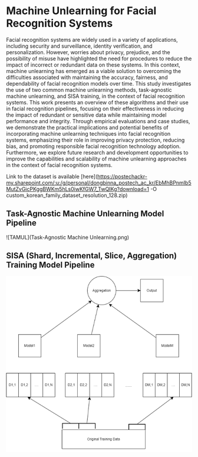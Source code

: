 # Machine Unlearning for Facial Recognition Systems

Facial recognition systems are widely used in a variety of applications, including security and surveillance, identity verification, and personalization. However, worries about privacy, prejudice, and the possibility of misuse have highlighted the need for procedures to reduce the impact of incorrect or redundant data on these systems. In this context, machine unlearning has emerged as a viable solution to overcoming the difficulties associated with maintaining the accuracy, fairness, and dependability of facial recognition models over time. This study investigates the use of two common machine unlearning methods, task-agnostic machine unlearning, and SISA training, in the context of facial recognition systems. This work presents an overview of these algorithms and their use in facial recognition pipelines, focusing on their effectiveness in reducing the impact of redundant or sensitive data while maintaining model performance and integrity. Through empirical evaluations and case studies, we demonstrate the practical implications and potential benefits of incorporating machine unlearning techniques into facial recognition systems, emphasizing their role in improving privacy protection, reducing bias, and promoting responsible facial recognition technology adoption. Furthermore, we explore future research and development opportunities to improve the capabilities and scalability of machine unlearning approaches in the context of facial recognition systems.

Link to the dataset is available [here](https://postechackr-my.sharepoint.com/:u:/g/personal/dongbinna_postech_ac_kr/EbMhBPnmIb5MutZvGicPKggBWKm5hLs0iwKfGW7_TwQIKg?download=1 -O custom_korean_family_dataset_resolution_128.zip)

## Task-Agnostic Machine Unlearning Model Pipeline

![TAMUL](Task-Agnostic Machine Unlearning.png)

## SISA (Shard, Incremental, Slice, Aggregation) Training Model Pipeline

![SISA](SISA.training.png)
